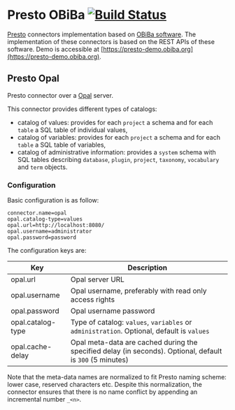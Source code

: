 # Presto OBiBa [![Build Status](http://ci.obiba.org/view/OBiBa%20Commons/job/presto-obiba/badge/icon)](http://ci.obiba.org/view/OBiBa%20Commons/job/presto-obiba/)

[Presto](https://prestodb.io/) connectors implementation based on [OBiBa software](http://www.obiba.org). 
The implementation of these connectors is based on the REST APIs of these software. Demo is accessible at [https://presto-demo.obiba.org](https://presto-demo.obiba.org).

## Presto Opal

Presto connector over a [Opal](http://www.obiba.org/pages/products/opal/) server.

This connector provides different types of catalogs:
* catalog of values: provides for each `project` a schema and for each `table` a SQL table of individual values,
* catalog of variables: provides for each `project` a schema and for each `table` a SQL table of variables,
* catalog of administrative information: provides a `system` schema with SQL tables describing `database`, `plugin`, `project`, `taxonomy`, `vocabulary` and `term` objects.

### Configuration

Basic configuration is as follow:

```
connector.name=opal
opal.catalog-type=values
opal.url=http://localhost:8080/
opal.username=administrator
opal.password=password
```
The configuration keys are:

| Key               | Description   |
| ----------------- | ------------- |
| opal.url          | Opal server URL |
| opal.username     | Opal username, preferably with read only access rights |
| opal.password     | Opal username password |
| opal.catalog-type | Type of catalog: `values`, `variables` or `administration`. Optional, default is `values`  |
| opal.cache-delay  | Opal meta-data are cached during the specified delay (in seconds). Optional, default is `300` (5 minutes) |

Note that the meta-data names are normalized to fit Presto naming scheme: lower case, reserved characters etc. Despite this normalization, the connector ensures that there is no name conflict by appending an incremental number `_<n>`.

